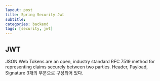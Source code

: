 ```yaml
---
layout: post
title: Spring Security Jwt
subtitle: 
categories: backend
tags: [security, jwt]
---
```

## JWT
JSON Web Tokens are an open, industry standard RFC 7519 method for representing claims securely between two parties.
Header, Payload, Signature 3개의 부분으로 구성되어 있다.